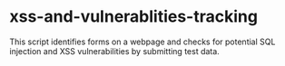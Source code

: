 # xss-and-vulnerablities-tracking
This script identifies forms on a webpage and checks for potential SQL injection and XSS vulnerabilities by submitting test data.
